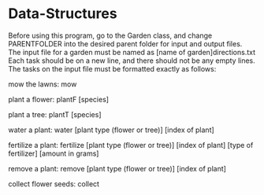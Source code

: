 # Data-Structures

Before using this program, go to the Garden class, and change PARENTFOLDER into the desired parent folder for input and output files.
The input file for a garden must be named as [name of garden]directions.txt
Each task should be on a new line, and there should not be any empty lines.
The tasks on the input file must be formatted exactly as follows:

mow the lawns:
mow

plant a flower:
plantF [species]

plant a tree:
plantT [species]

water a plant:
water [plant type (flower or tree)] [index of plant]

fertilize a plant:
fertilize [plant type (flower or tree)] [index of plant] [type of fertilizer] [amount in grams]

remove a plant:
remove [plant type (flower or tree)] [index of plant]

collect flower seeds:
collect
